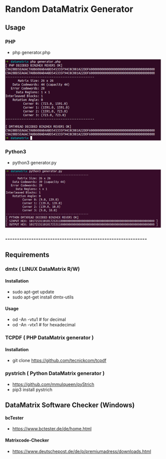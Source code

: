 
# Random DataMatrix Generator

## Usage

### PHP

* php generator.php

[![Editor Screen](https://raw.githubusercontent.com/maranemil/random_datamatrix_generator/master/screens/screen_php_gen.png)](#features)

### Python3

* python3  generator.py

[![Editor Screen](https://raw.githubusercontent.com/maranemil/random_datamatrix_generator/master/screens/screen%20py3_gen.png)](#features)

### ------------------------------------------------------------

## Requirements

### dmtx ( LINUX DataMatrix R/W)

#### Installation

* sudo apt-get update
* sudo apt-get install dmtx-utils

#### Usage 
+ od -An -vtu1 # for decimal
+ od -An -vtx1 # for hexadecimal


### TCPDF ( PHP DataMatrix generator )

#### Installation

* git clone https://github.com/tecnickcom/tcpdf

### pystrich ( Python DataMatrix generator )

+ https://github.com/mmulqueen/pyStrich
+ pip3 install pystrich


## DataMatrix Software Checker (Windows)

#### bcTester
* https://www.bctester.de/de/home.html

#### Matrixcode-Checker
* https://www.deutschepost.de/de/p/premiumadress/downloads.html


